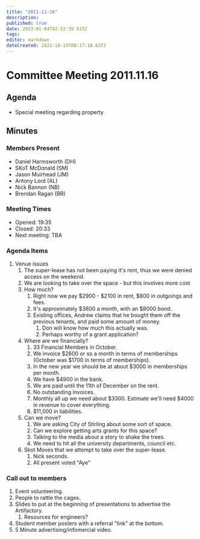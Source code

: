 ```yaml
---
title: "2011-11-16"
description: 
published: true
date: 2023-01-04T02:52:39.515Z
tags: 
editor: markdown
dateCreated: 2022-10-19T08:17:18.637Z
---
```


# Committee Meeting 2011.11.16

## Agenda

-   Special meeting regarding property

## Minutes

### Members Present

-   Daniel Harmsworth (DH)
-   SKoT McDonald (SM)
-   Jason Muirhead (JM)
-   Antony Lord (AL)
-   Nick Bannon (NB)
-   Brendan Ragan (BR)

### Meeting Times

-   Opened: 19:35
-   Closed: 20:33
-   Next meeting: TBA

### Agenda Items

1.  Venue issues
    1.  The super-lease has not been paying it's rent, thus we were denied access on the weekend.
    2.  We are looking to take over the space - but this involves more cost
    3.  How much?
        1.  Right now we pay \$2900 - \$2100 in rent, \$800 in outgoings and fees.
        2.  It's approximately \$3600 a month, with an \$8000 bond.
        3.  Existing offices, Andrew claims that he bought them off the previous tenants, and paid some amount of money.
            1.  Don will know how much this actually was.
            2.  Perhaps worthy of a grant application?
    4.  Where are we financially?
        1.  33 Financial Members in October.
        2.  We invoice \$2600 or so a month in terms of memberships (October was \$1700 in terms of memberships).
        3.  In the new year we should be at about \$3000 in memberships per month.
        4.  We have \$4900 in the bank.
        5.  We are paid until the 11th of December on the rent.
        6.  No outstanding invoices.
        7.  Monthly all up we need about \$3300. Estimate we'll need \$4000 in revenue to cover everything.
        8.  \$11,000 in liabilities.
    5.  Can we move?
        1.  We are asking City of Stirling about some sort of space.
        2.  Can we explore getting arts grants for this space?
        3.  Talking to the media about a story to shake the trees.
        4.  We need to hit all the university departments, council etc.
    6.  Skot Moves that we attempt to take over the super-lease.
        1.  Nick seconds.
        2.  All present voted "Aye"

### Call out to members

1.  Event volunteering.
2.  People to rattle the cages.
3.  Slides to put at the beginning of presentations to advertise the Artifactory.
    1.  Resources for engineers?
4.  Student member posters with a referral "link" at the bottom.
5.  5 Minute advertising/infomercial video.

